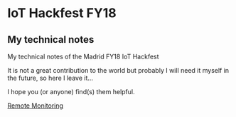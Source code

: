 

# IoT Hackfest FY18 
## My technical notes
My technical notes of the Madrid FY18 IoT Hackfest 

It is not a great contribution to the world but probably I will need it myself in the future, so here I leave it...

I hope you (or anyone) find(s) them helpful.

[Remote Monitoring](https://github.com/isabelcabezasm/IoTHackfestFY18_technicalNotes/blob/master/remote_monitoring.md)
